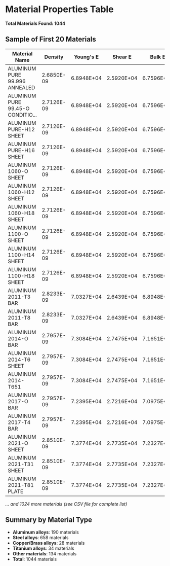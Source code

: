# Material Properties Table

**Total Materials Found: 1044**

## Sample of First 20 Materials

| Material Name | Density | Young's E | Shear E | Bulk E | Poisson | Yield | Ultimate | Elongation | CTE | Y.Offset |
|---------------|---------|-----------|---------|---------|---------|-------|----------|------------|-----|----------|
| ALUMINUM PURE 99.996 ANNEALED | 2.6850E-09 | 6.8948E+04 | 2.5920E+04 | 6.7596E+04 | 0.3300 | 1.2411E+01 | 4.8263E+01 | 50.000 | 2.3760E-11 | 0.2000 |
| ALUMINUM PURE 99.45-O CONDITIO... | 2.7126E-09 | 6.8948E+04 | 2.5920E+04 | 6.7596E+04 | 0.3300 | 2.7579E+01 | 8.2737E+01 | 30.000 | 2.3760E-11 | 0.2000 |
| ALUMINUM PURE-H12 SHEET | 2.7126E-09 | 6.8948E+04 | 2.5920E+04 | 6.7596E+04 | 0.3300 | 8.2737E+01 | 9.6527E+01 | 8.000 | 2.3760E-11 | 0.2000 |
| ALUMINUM PURE-H16 SHEET | 2.7126E-09 | 6.8948E+04 | 2.5920E+04 | 6.7596E+04 | 0.3300 | 1.1032E+02 | 1.2411E+02 | 4.000 | 2.3760E-11 | 0.2000 |
| ALUMINUM 1060-O SHEET | 2.7126E-09 | 6.8948E+04 | 2.5920E+04 | 6.7596E+04 | 0.3300 | 2.7579E+01 | 6.8948E+01 | 43.000 | 2.3580E-11 | 0.2000 |
| ALUMINUM 1060-H12 SHEET | 2.7126E-09 | 6.8948E+04 | 2.5920E+04 | 6.7596E+04 | 0.3300 | 7.5842E+01 | 8.2737E+01 | 16.000 | 2.3580E-11 | 0.2000 |
| ALUMINUM 1060-H18 SHEET | 2.7126E-09 | 6.8948E+04 | 2.5920E+04 | 6.7596E+04 | 0.3300 | 1.2411E+02 | 1.3100E+02 | 6.000 | 2.3580E-11 | 0.2000 |
| ALUMINUM 1100-O SHEET | 2.7126E-09 | 6.8948E+04 | 2.5920E+04 | 6.7596E+04 | 0.3300 | 3.4474E+01 | 9.6527E+01 | 35.000 | 2.3580E-11 | 0.2000 |
| ALUMINUM 1100-H14 SHEET | 2.7126E-09 | 6.8948E+04 | 2.5920E+04 | 6.7596E+04 | 0.3300 | 1.1721E+02 | 1.2411E+02 | 13.000 | 2.3580E-11 | 0.2000 |
| ALUMINUM 1100-H18 SHEET | 2.7126E-09 | 6.8948E+04 | 2.5920E+04 | 6.7596E+04 | 0.3300 | 1.7926E+02 | 1.9305E+02 | 6.000 | 2.3580E-11 | 0.2000 |
| ALUMINUM 2011-T3 BAR | 2.8233E-09 | 7.0327E+04 | 2.6439E+04 | 6.8948E+04 | 0.3300 | 2.9647E+02 | 3.7921E+02 | 15.000 | 2.2860E-11 | 0.2000 |
| ALUMINUM 2011-T8 BAR | 2.8233E-09 | 7.0327E+04 | 2.6439E+04 | 6.8948E+04 | 0.3300 | 3.1026E+02 | 4.0679E+02 | 12.000 | 2.2860E-11 | 0.2000 |
| ALUMINUM 2014-O BAR | 2.7957E-09 | 7.3084E+04 | 2.7475E+04 | 7.1651E+04 | 0.3300 | 9.6527E+01 | 1.8616E+02 | 18.000 | 2.3040E-11 | 0.2000 |
| ALUMINUM 2014-T6 SHEET | 2.7957E-09 | 7.3084E+04 | 2.7475E+04 | 7.1651E+04 | 0.3300 | 4.6884E+02 | 5.1021E+02 | 10.000 | 2.3040E-11 | 0.2000 |
| ALUMINUM 2014-T651 | 2.7957E-09 | 7.3084E+04 | 2.7475E+04 | 7.1651E+04 | 0.3300 | 4.3782E+02 | 4.7574E+02 | 10.200 | 2.3040E-11 | 0.2000 |
| ALUMINUM 2017-O BAR | 2.7957E-09 | 7.2395E+04 | 2.7216E+04 | 7.0975E+04 | 0.3300 | 6.8948E+01 | 1.7926E+02 | 22.000 | 2.3580E-11 | 0.2000 |
| ALUMINUM 2017-T4 BAR | 2.7957E-09 | 7.2395E+04 | 2.7216E+04 | 7.0975E+04 | 0.3300 | 2.7579E+02 | 4.2748E+02 | 22.000 | 2.3580E-11 | 0.2000 |
| ALUMINUM 2021-O SHEET | 2.8510E-09 | 7.3774E+04 | 2.7735E+04 | 7.2327E+04 | 0.3300 | 6.8948E+01 | 1.6547E+02 | 23.000 | 2.2680E-11 | 0.2000 |
| ALUMINUM 2021-T31 SHEET | 2.8510E-09 | 7.3774E+04 | 2.7735E+04 | 7.2327E+04 | 0.3300 | 2.7579E+02 | 4.1369E+02 | 20.000 | 2.2680E-11 | 0.2000 |
| ALUMINUM 2021-T81 PLATE | 2.8510E-09 | 7.3774E+04 | 2.7735E+04 | 7.2327E+04 | 0.3300 | 4.3437E+02 | 5.0332E+02 | 9.000 | 2.2680E-11 | 0.2000 |

*... and 1024 more materials (see CSV file for complete list)*

## Summary by Material Type

- **Aluminum alloys**: 190 materials
- **Steel alloys**: 658 materials
- **Copper/Brass alloys**: 28 materials
- **Titanium alloys**: 34 materials
- **Other materials**: 134 materials
- **Total**: 1044 materials
